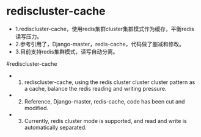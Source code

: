 # rediscluster-cache
- 1.rediscluster-cache，使用redis集群cluster集群模式作为缓存，平衡redis读写压力。
- 2.参考引用了，Django-master，redis-cache，代码做了删减和修改。
- 3.目前支持redis集群模式，读写自动分离。

#rediscluster-cache
- 1. rediscluster-cache, using the redis cluster cluster cluster pattern as a cache, balance the redis reading and writing pressure.
- 2. Reference, Django-master, redis-cache, code has been cut and modified. 
- 3. Currently, redis cluster mode is supported, and read and write is automatically separated.
